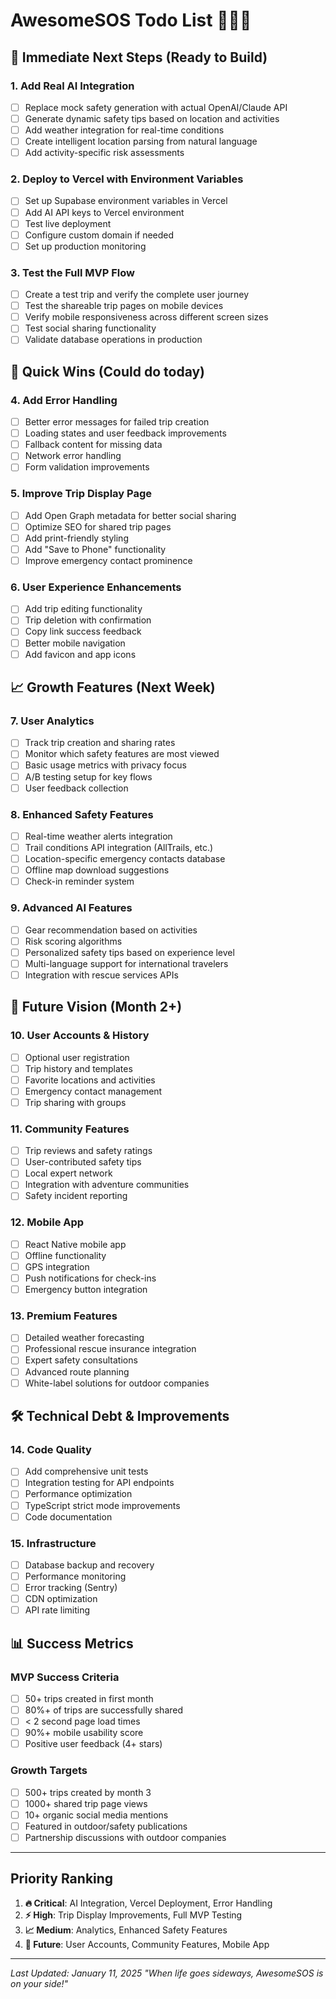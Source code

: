 # AwesomeSOS Todo List 🤩🆘🎒

## 🚀 Immediate Next Steps (Ready to Build)

### 1. Add Real AI Integration
- [ ] Replace mock safety generation with actual OpenAI/Claude API
- [ ] Generate dynamic safety tips based on location and activities
- [ ] Add weather integration for real-time conditions
- [ ] Create intelligent location parsing from natural language
- [ ] Add activity-specific risk assessments

### 2. Deploy to Vercel with Environment Variables
- [ ] Set up Supabase environment variables in Vercel
- [ ] Add AI API keys to Vercel environment
- [ ] Test live deployment
- [ ] Configure custom domain if needed
- [ ] Set up production monitoring

### 3. Test the Full MVP Flow
- [ ] Create a test trip and verify the complete user journey
- [ ] Test the shareable trip pages on mobile devices
- [ ] Verify mobile responsiveness across different screen sizes
- [ ] Test social sharing functionality
- [ ] Validate database operations in production

## 🎯 Quick Wins (Could do today)

### 4. Add Error Handling
- [ ] Better error messages for failed trip creation
- [ ] Loading states and user feedback improvements
- [ ] Fallback content for missing data
- [ ] Network error handling
- [ ] Form validation improvements

### 5. Improve Trip Display Page
- [ ] Add Open Graph metadata for better social sharing
- [ ] Optimize SEO for shared trip pages
- [ ] Add print-friendly styling
- [ ] Add "Save to Phone" functionality
- [ ] Improve emergency contact prominence

### 6. User Experience Enhancements
- [ ] Add trip editing functionality
- [ ] Trip deletion with confirmation
- [ ] Copy link success feedback
- [ ] Better mobile navigation
- [ ] Add favicon and app icons

## 📈 Growth Features (Next Week)

### 7. User Analytics
- [ ] Track trip creation and sharing rates
- [ ] Monitor which safety features are most viewed
- [ ] Basic usage metrics with privacy focus
- [ ] A/B testing setup for key flows
- [ ] User feedback collection

### 8. Enhanced Safety Features
- [ ] Real-time weather alerts integration
- [ ] Trail conditions API integration (AllTrails, etc.)
- [ ] Location-specific emergency contacts database
- [ ] Offline map download suggestions
- [ ] Check-in reminder system

### 9. Advanced AI Features
- [ ] Gear recommendation based on activities
- [ ] Risk scoring algorithms
- [ ] Personalized safety tips based on experience level
- [ ] Multi-language support for international travelers
- [ ] Integration with rescue services APIs

## 🌟 Future Vision (Month 2+)

### 10. User Accounts & History
- [ ] Optional user registration
- [ ] Trip history and templates
- [ ] Favorite locations and activities
- [ ] Emergency contact management
- [ ] Trip sharing with groups

### 11. Community Features
- [ ] Trip reviews and safety ratings
- [ ] User-contributed safety tips
- [ ] Local expert network
- [ ] Integration with adventure communities
- [ ] Safety incident reporting

### 12. Mobile App
- [ ] React Native mobile app
- [ ] Offline functionality
- [ ] GPS integration
- [ ] Push notifications for check-ins
- [ ] Emergency button integration

### 13. Premium Features
- [ ] Detailed weather forecasting
- [ ] Professional rescue insurance integration
- [ ] Expert safety consultations
- [ ] Advanced route planning
- [ ] White-label solutions for outdoor companies

## 🛠️ Technical Debt & Improvements

### 14. Code Quality
- [ ] Add comprehensive unit tests
- [ ] Integration testing for API endpoints
- [ ] Performance optimization
- [ ] TypeScript strict mode improvements
- [ ] Code documentation

### 15. Infrastructure
- [ ] Database backup and recovery
- [ ] Performance monitoring
- [ ] Error tracking (Sentry)
- [ ] CDN optimization
- [ ] API rate limiting

## 📊 Success Metrics

### MVP Success Criteria
- [ ] 50+ trips created in first month
- [ ] 80%+ of trips are successfully shared
- [ ] < 2 second page load times
- [ ] 90%+ mobile usability score
- [ ] Positive user feedback (4+ stars)

### Growth Targets
- [ ] 500+ trips created by month 3
- [ ] 1000+ shared trip page views
- [ ] 10+ organic social media mentions
- [ ] Featured in outdoor/safety publications
- [ ] Partnership discussions with outdoor companies

---

## Priority Ranking

1. **🔥 Critical**: AI Integration, Vercel Deployment, Error Handling
2. **⚡ High**: Trip Display Improvements, Full MVP Testing
3. **📈 Medium**: Analytics, Enhanced Safety Features
4. **🌟 Future**: User Accounts, Community Features, Mobile App

---

*Last Updated: January 11, 2025*
*"When life goes sideways, AwesomeSOS is on your side!"*
